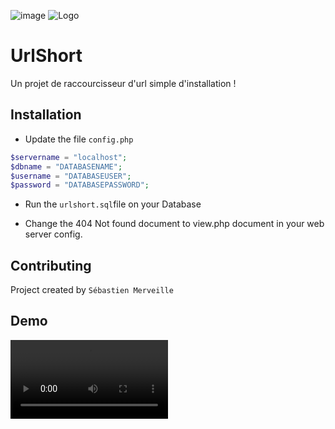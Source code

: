 ![image](https://github.com/SebastienMerv/urlshorter/assets/122360022/d23e6bd4-e4a4-4bbb-8b2a-5fcd1d37f53e)
![Logo]([https://cdn.discordapp.com/attachments/563003073274839042/1167370058503311410/Urlshort_LOGO.png?ex=654de116&is=653b6c16&hm=02313e36d4c856a83366c00ebf1429c93b367b13b74fbdbc17b392a78f672153&](https://cdn.discordapp.com/attachments/563003073274839042/1167370329627299860/image-removebg-preview_3.png?ex=654de157&is=653b6c57&hm=606fa07c0c7476536a2ed6accab73d54fe6d5b74d9bf79f93fcadff61abb4fcc&))

# UrlShort

Un projet de raccourcisseur d'url simple d'installation !


## Installation

- Update the file `config.php`

```php
$servername = "localhost";
$dbname = "DATABASENAME";
$username = "DATABASEUSER";
$password = "DATABASEPASSWORD";
```

- Run the `urlshort.sql`file on your Database

- Change the 404 Not found document to view.php document in your web server config.
## Contributing

Project created by `Sébastien Merveille`
## Demo

<video src="Demo.gif" width="50%">

